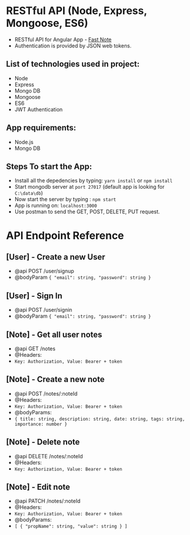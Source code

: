 # RESTful API (Node, Express, Mongoose, ES6)

* RESTful API for Angular App  - <a href="https://github.com/mtrybus2208/Fast-note">Fast Note</a>
* Authentication is provided by JSON web tokens. 

## List of technologies used in project:

* Node
* Express
* Mongo DB
* Mongoose
* ES6
* JWT Authentication

## App requirements:
* Node.js
* Mongo DB

## Steps To start the App:
* Install all the depedencies by typing: `yarn install` or `npm install`
* Start mongodb server at `port 27017` (default app is looking for `C:\data\db`) 
* Now start the server by typing : `npm start` 
* App is running on: `localhost:3000`
* Use postman to send the GET, POST, DELETE, PUT request.


# API Endpoint Reference
## [User] - Create a new User
* @api POST /user/signup 
* @bodyParam `{ "email": string, "password": string }`

## [User] - Sign In
* @api POST /user/signin
* @bodyParam `{ "email": string, "password": string }`

## [Note] - Get all user notes
* @api GET /notes
* @Headers:
* `Key: Authorization, Value: Bearer + token`

## [Note] - Create a new note
* @api POST /notes/:noteId
* @Headers:
* `Key: Authorization, Value: Bearer + token`
* @bodyParams: 
* `{ title: string, description: string, date: string, tags: string, importance: number }`

## [Note] - Delete note
* @api DELETE /notes/:noteId
* @Headers:
* `Key: Authorization, Value: Bearer + token`

## [Note] - Edit note
* @api PATCH /notes/:noteId
* @Headers:
* `Key: Authorization, Value: Bearer + token`
* @bodyParams:
* `[ { "propName": string, "value": string } ]`
 


